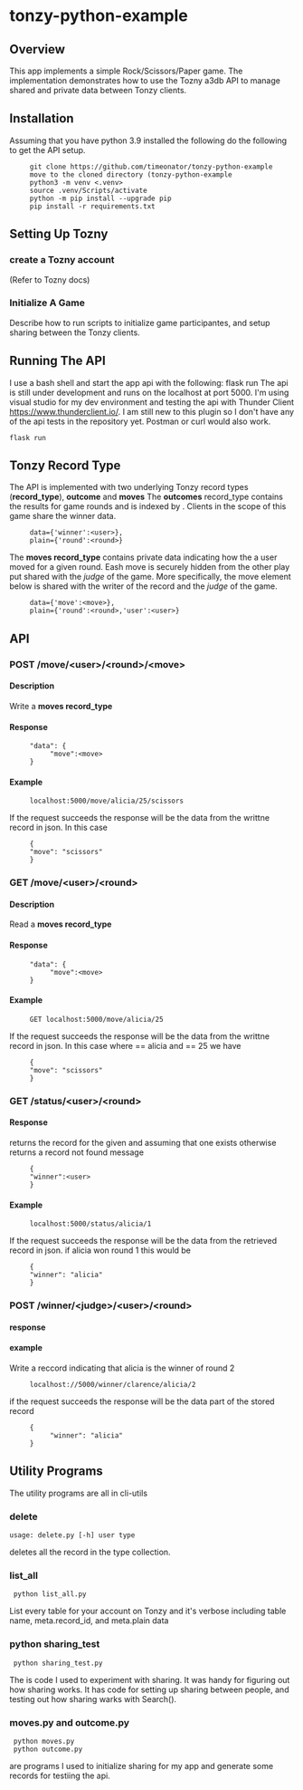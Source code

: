 # tonzy-python-example
## Overview
This app implements a simple Rock/Scissors/Paper game. The implementation demonstrates how to use the Tozny a3db API to manage shared and private data between Tonzy clients.
## Installation
Assuming that you have python 3.9 installed the following do the following to get the API setup.
```
     git clone https://github.com/timeonator/tonzy-python-example
     move to the cloned directory (tonzy-python-example
     python3 -m venv <.venv>
     source .venv/Scripts/activate
     python -m pip install --upgrade pip
     pip install -r requirements.txt
```
## Setting Up Tozny

### create a Tozny account
(Refer to Tozny docs)
### Initialize A Game
Describe how to run scripts to initialize game participantes, and setup sharing between the Tonzy clients.

## Running The API
I use a bash shell and start the app api with the following:
     flask run
The api is still under development and runs on the localhost at port 5000. I'm using visual studio for my dev environment and testing the api with Thunder Client https://www.thunderclient.io/. I am still new to this plugin so I don't have any of the api tests in the repository yet. Postman or curl would also work.

    flask run
    
##  Tonzy Record Type
The API is implemented with two underlying Tonzy record types (**record_type**), **outcome** and **moves**
The **outcomes** record_type contains the results for game rounds and is indexed by <round>. Clients in the scope of this game share the winner data.
```
     data={'winner':<user>},
     plain={'round':<round>}
```
The **moves record_type** contains private data indicating how the a user moved for a given round. Eash move is securely hidden from the other play put shared with the *judge* of the game. More specifically, the move element below is shared with the writer of the record and the *judge* of the game.
```
     data={'move':<move>},
     plain={'round':<round>,'user':<user>}
```
## API
### POST /move/\<user\>/\<round\>/<move\>
#### Description
Write a **moves record_type**
#### Response
```
     "data": {
          "move":<move>
     }
```
#### Example
```
     localhost:5000/move/alicia/25/scissors
```
If the request succeeds the response will be the data from the writtne record in json.
In this case
``` 
     {
     "move": "scissors"
     }
```
### GET /move/\<user\>/\<round\>
#### Description
Read a **moves record_type**
#### Response
```
     "data": {
          "move":<move>
     }
```
#### Example
```
     GET localhost:5000/move/alicia/25
```
If the request succeeds the response will be the data from the writtne record in json.
In this case where <user> == alicia and <round> == 25 we have
``` 
     {
     "move": "scissors"
     }
```
### GET /status/\<user\>/\<round\>
#### Response
returns the record for the given <user> and <round> assuming that one exists otherwise returns a record not found message
```
     {
     "winner":<user>
     }
```
#### Example
```
     localhost:5000/status/alicia/1
```
If the request succeeds the response will be the data from the retrieved record in json.
if alicia won round 1 this would be
``` 
     {
     "winner": "alicia"
     }
```
### POST /winner/\<judge\>/\<user\>/\<round\>
#### response
#### example
Write a reccord indicating that alicia is the winner of round 2
```
     localhost://5000/winner/clarence/alicia/2
```
if the request succeeds the response will be the data part of the stored record
```
     {
          "winner": "alicia"
     }
```
## Utility Programs
The utility programs are all in cli-utils

### delete
    usage: delete.py [-h] user type
deletes all the record in the type collection.

### list_all
     python list_all.py
List every table for your account on Tonzy and it's verbose including table name, meta.record_id, and meta.plain data

### python sharing_test
     python sharing_test.py
The is code I used to experiment with sharing. It was handy for figuring out how sharing works. It has code for setting up sharing between people, and testing out how sharing warks with Search().

### moves.py and outcome.py
     python moves.py
     python outcome.py
are programs I used to initialize sharing for my app and generate some records for testiing the api.


